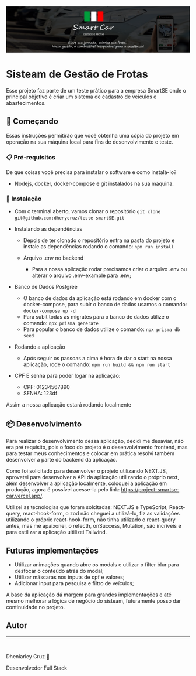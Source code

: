 ![Cover_projeto_Github](https://github.com/dhenycruz/project-smartse-car/blob/master/public/capa-github.png)
# Sisteam de Gestão de Frotas
Esse projeto faz parte de um teste prático para a empresa SmartSE onde o principal objetivo é criar um sistema de cadastro de veículos e abastecimentos.

## 🚀 Começando

Essas instruções permitirão que você obtenha uma cópia do projeto em operação na sua máquina local para fins de desenvolvimento e teste.

### 📋 Pré-requisitos

De que coisas você precisa para instalar o software e como instalá-lo?

- Nodejs, docker, docker-compose e git instalados na sua máquina.

### 🔧 Instalação

  - Com o terminal aberto, vamos clonar o repositório
    `git clone git@github.com:dhenycruz/teste-smartSE.git`
    
  - Instalando as dependências
    - Depois de ter clonado o repositório entra na pasta do projeto e instale as dependências rodando o comando:
        `npm run install`
      
    - Arquivo .env no backend
      - Para a nossa aplicação rodar precisamos criar o arquivo .env ou alterar o arquivo .env-example para .env;
  
   - Banco de Dados Postgree
      - O banco de dados da aplicação está rodando em docker com o docker-compose, para subir o banco de dados usamos o comando:
        `docker-compose up -d`
     - Para subit todas as migrates para o banco de dados utilize o comando:
        `npx prisma generate`
      - Para popular o banco de dados utilize o comando:
        `npx prisma db seed`
        
   - Rodando a aplicação
       - Após seguir os passoas a cima é hora de dar o start na nossa aplicação, rode o comando:
         `npm run build && npm run start`
      
   - CPF E senha para poder logar na aplicação:
        - CPF: 01234567890
        - SENHA: 123df
  
  Assim a nossa aplicação estará rodando localmente
  
## 📦 Desenvolvimento
Para realizar o desenvolvimento dessa aplicação, decidi me desaviar, não era pré requisito, pois o foco do projeto é o desenvolvimento frontend, mas para testar meus conhecimentos e colocar em prática resolvi também desenvolver a parte do backend da aplicação.

Como foi solicitado para desenvolver o projeto utilizando NEXT.JS, aprovetei para desenvolver a API da aplicação utilizando o próprio next, além desenvolver a aplicação localmente, coloquei a aplicação em produção, agora é possível acesse-la pelo link: https://project-smartse-car.vercel.app/.

Utilizei as tecnologias que foram solcitadas: NEXT.JS e TypeScript, React-query, react-hook-form, o zod não cheguei a utilizá-lo, fiz as validações utilizando o próprio react-hook-form, não tinha utilizado o react-query antes, mas me apaixonei, o refecth, onSuccess, Mutation, são incríveis e para estilizar a aplicação ultilizei Tailwind.

## Futuras implementações
  * Utilizar animações quando abre os modals e utilizar o filter blur para desfocar o conteúdo atrás do modal;
  * Utilizar máscaras nos inputs de cpf e valores;
  * Adicionar input para pesquisa e filtro de veículos;

A base da aplicação dá margem para grandes implementações e até mesmo melhorar a lógica de negócio do sisteam, futuramente posso dar continuidade no projeto.

## Autor
---

<img style="border-radius: 50%;" src="https://avatars.githubusercontent.com/u/26901028?s=400&u=d99619f0fcc7ff7d8407ff05a0e90a0149f959ee&v=4" width="100px;" alt=""/>
 
 Dheniarley Cruz 🚀

Desenvolvedor Full Stack 
